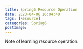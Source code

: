 ```yaml
---
title: Spring6 Resource Operation
date: 2023-04-06 16:04:40
tags: [Resource]
categories: Spring6
postImage:
---
```


Note of learning resource operation.

<!--more-->

